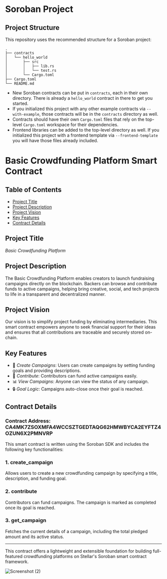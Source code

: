 # Soroban Project

## Project Structure

This repository uses the recommended structure for a Soroban project:
```text
.
├── contracts
│   └── hello_world
│       ├── src
│       │   ├── lib.rs
│       │   └── test.rs
│       └── Cargo.toml
├── Cargo.toml
└── README.md
```

- New Soroban contracts can be put in `contracts`, each in their own directory. There is already a `hello_world` contract in there to get you started.
- If you initialized this project with any other example contracts via `--with-example`, those contracts will be in the `contracts` directory as well.
- Contracts should have their own `Cargo.toml` files that rely on the top-level `Cargo.toml` workspace for their dependencies.
- Frontend libraries can be added to the top-level directory as well. If you initialized this project with a frontend template via `--frontend-template` you will have those files already included.


# Basic Crowdfunding Platform Smart Contract

## Table of Contents
- [Project Title](#project-title)
- [Project Description](#project-description)
- [Project Vision](#project-vision)
- [Key Features](#key-features)
- [Contract Details](#contract-details)

## Project Title

*Basic Crowdfunding Platform*

## Project Description

The Basic Crowdfunding Platform enables creators to launch fundraising campaigns directly on the blockchain. Backers can browse and contribute funds to active campaigns, helping bring creative, social, and tech projects to life in a transparent and decentralized manner.

## Project Vision

Our vision is to simplify project funding by eliminating intermediaries. This smart contract empowers anyone to seek financial support for their ideas and ensures that all contributions are traceable and securely stored on-chain.

## Key Features

- 🎯 *Create Campaigns*: Users can create campaigns by setting funding goals and providing descriptions.
- 🤝 *Contribute*: Contributors can fund active campaigns easily.
- 📊 *View Campaigns*: Anyone can view the status of any campaign.
- 🔒 *Goal Logic*: Campaigns auto-close once their goal is reached.

## Contract Details
### Contract Address: CA4MK7ZSOXMFA4WCCSZTGEDTAQG62HMWBYCA2EYFTZ4OZUN6X2PMNVRP

This smart contract is written using the Soroban SDK and includes the following key functionalities:

### 1. create_campaign
Allows users to create a new crowdfunding campaign by specifying a title, description, and funding goal.

### 2. contribute
Contributors can fund campaigns. The campaign is marked as completed once its goal is reached.

### 3. get_campaign
Fetches the current details of a campaign, including the total pledged amount and its active status.

---





This contract offers a lightweight and extensible foundation for building full-featured crowdfunding platforms on Stellar's Soroban smart contract framework.



![Screenshot (2)](https://github.com/user-attachments/assets/bcbcf8c1-d9fd-4e06-b5a1-f622e4ca9d91)
